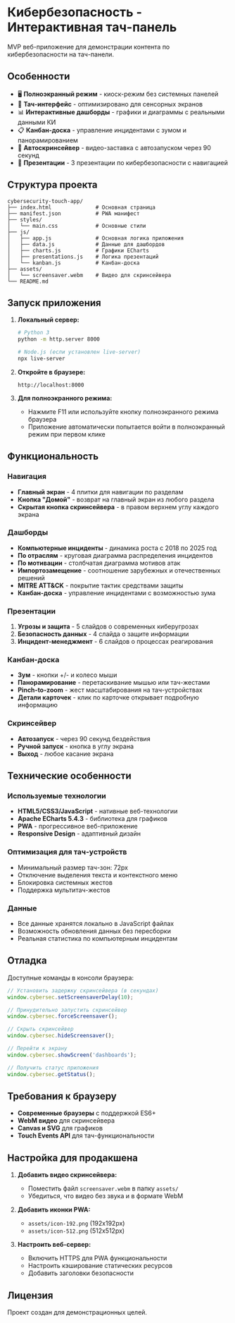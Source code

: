 # Кибербезопасность - Интерактивная тач-панель

MVP веб-приложение для демонстрации контента по кибербезопасности на тач-панели.

## Особенности

- 🖥️ **Полноэкранный режим** - киоск-режим без системных панелей
- 📱 **Тач-интерфейс** - оптимизировано для сенсорных экранов
- 📊 **Интерактивные дашборды** - графики и диаграммы с реальными данными КИ
- 📋 **Канбан-доска** - управление инцидентами с зумом и панорамированием
- 🎥 **Автоскринсейвер** - видео-заставка с автозапуском через 90 секунд
- 📄 **Презентации** - 3 презентации по кибербезопасности с навигацией

## Структура проекта

```
cybersecurity-touch-app/
├── index.html              # Основная страница
├── manifest.json           # PWA манифест
├── styles/
│   └── main.css            # Основные стили
├── js/
│   ├── app.js              # Основная логика приложения
│   ├── data.js             # Данные для дашбордов
│   ├── charts.js           # Графики ECharts
│   ├── presentations.js    # Логика презентаций
│   └── kanban.js           # Канбан-доска
├── assets/
│   └── screensaver.webm    # Видео для скринсейвера
└── README.md
```

## Запуск приложения

1. **Локальный сервер:**
   ```bash
   # Python 3
   python -m http.server 8000
   
   # Node.js (если установлен live-server)
   npx live-server
   ```

2. **Откройте в браузере:**
   ```
   http://localhost:8000
   ```

3. **Для полноэкранного режима:**
   - Нажмите F11 или используйте кнопку полноэкранного режима браузера
   - Приложение автоматически попытается войти в полноэкранный режим при первом клике

## Функциональность

### Навигация
- **Главный экран** - 4 плитки для навигации по разделам
- **Кнопка "Домой"** - возврат на главный экран из любого раздела
- **Скрытая кнопка скринсейвера** - в правом верхнем углу каждого экрана

### Дашборды
- **Компьютерные инциденты** - динамика роста с 2018 по 2025 год
- **По отраслям** - круговая диаграмма распределения инцидентов
- **По мотивации** - столбчатая диаграмма мотивов атак
- **Импортозамещение** - соотношение зарубежных и отечественных решений
- **MITRE ATT&CK** - покрытие тактик средствами защиты
- **Канбан-доска** - управление инцидентами с возможностью зума

### Презентации
1. **Угрозы и защита** - 5 слайдов о современных киберугрозах
2. **Безопасность данных** - 4 слайда о защите информации
3. **Инцидент-менеджмент** - 6 слайдов о процессах реагирования

### Канбан-доска
- **Зум** - кнопки +/- и колесо мыши
- **Панорамирование** - перетаскивание мышью или тач-жестами
- **Pinch-to-zoom** - жест масштабирования на тач-устройствах
- **Детали карточек** - клик по карточке открывает подробную информацию

### Скринсейвер
- **Автозапуск** - через 90 секунд бездействия
- **Ручной запуск** - кнопка в углу экрана
- **Выход** - любое касание экрана

## Технические особенности

### Используемые технологии
- **HTML5/CSS3/JavaScript** - нативные веб-технологии
- **Apache ECharts 5.4.3** - библиотека для графиков
- **PWA** - прогрессивное веб-приложение
- **Responsive Design** - адаптивный дизайн

### Оптимизация для тач-устройств
- Минимальный размер тач-зон: 72px
- Отключение выделения текста и контекстного меню
- Блокировка системных жестов
- Поддержка мультитач-жестов

### Данные
- Все данные хранятся локально в JavaScript файлах
- Возможность обновления данных без пересборки
- Реальная статистика по компьютерным инцидентам

## Отладка

Доступные команды в консоли браузера:

```javascript
// Установить задержку скринсейвера (в секундах)
window.cybersec.setScreensaverDelay(10);

// Принудительно запустить скринсейвер
window.cybersec.forceScreensaver();

// Скрыть скринсейвер
window.cybersec.hideScreensaver();

// Перейти к экрану
window.cybersec.showScreen('dashboards');

// Получить статус приложения
window.cybersec.getStatus();
```

## Требования к браузеру

- **Современные браузеры** с поддержкой ES6+
- **WebM видео** для скринсейвера
- **Canvas и SVG** для графиков
- **Touch Events API** для тач-функциональности

## Настройка для продакшена

1. **Добавить видео скринсейвера:**
   - Поместить файл `screensaver.webm` в папку `assets/`
   - Убедиться, что видео без звука и в формате WebM

2. **Добавить иконки PWA:**
   - `assets/icon-192.png` (192x192px)
   - `assets/icon-512.png` (512x512px)

3. **Настроить веб-сервер:**
   - Включить HTTPS для PWA функциональности
   - Настроить кэширование статических ресурсов
   - Добавить заголовки безопасности

## Лицензия

Проект создан для демонстрационных целей.
